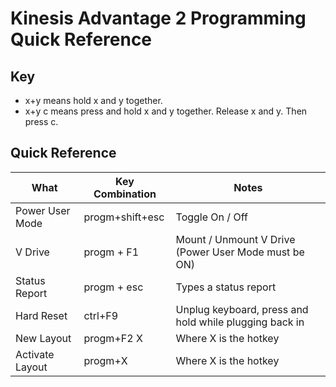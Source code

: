 # Kinesis Advantage 2 Programming Quick Reference

## Key
- x+y means hold x and y together. 
- x+y c means press and hold x and y together. Release x and y. Then press c.

## Quick Reference
| What            | Key Combination  | Notes
| -------------   | -------------    | -------------
| Power User Mode | progm+shift+esc  | Toggle On / Off
| V Drive         | progm + F1       | Mount / Unmount V Drive (Power User Mode must be ON)
| Status Report   | progm + esc      | Types a status report
| Hard Reset      | ctrl+F9          | Unplug keyboard, press and hold while plugging back in
| New Layout      | progm+F2 X       | Where X is the hotkey
| Activate Layout | progm+X          | Where X is the hotkey
